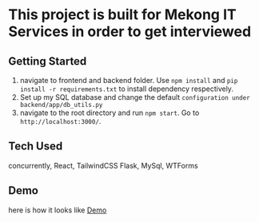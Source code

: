 # This project is built for Mekong IT Services in order to get interviewed
## Getting Started 
1. navigate to frontend and backend folder. Use `npm install` and `pip install -r requirements.txt` to install dependency respectively.
2. Set up my SQL database and change the default `configuration under backend/app/db_utils.py`
3. navigate to the root directory and run `npm start`. Go to `http://localhost:3000/`.
## Tech Used
concurrently, React, TailwindCSS Flask, MySql, WTForms
## Demo
here is how it looks like
[Demo](https://github.com/Misachu10032/FM-Test/assets/127623479/f9da1e5c-cec6-410c-b319-3d21d2aefe14)
